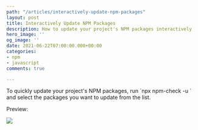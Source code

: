 ```yaml
---
path: "/articles/interactively-update-npm-packages"
layout: post
title: Interactively Update NPM Packages
description: How to update your project's NPM packages interactively
hero_image: ''
og_image: ''
date: 2021-06-22T07:00:00.000+00:00
categories:
- npm
- javascript
comments: true

---
```

To quickly update your project's NPM packages, run \`npx npm-check -u \` and select the packages you want to update from the list.

Preview:

![](/static/eoydospu0aidiqo.jpeg)